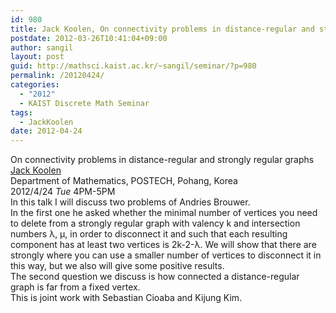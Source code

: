 ```yaml
---
id: 980
title: Jack Koolen, On connectivity problems in distance-regular and strongly regular graphs
postdate: 2012-03-26T10:41:04+09:00
author: sangil
layout: post
guid: http://mathsci.kaist.ac.kr/~sangil/seminar/?p=980
permalink: /20120424/
categories:
  - "2012"
  - KAIST Discrete Math Seminar
tags:
  - JackKoolen
date: 2012-04-24
---
```

<div class="talk">
  On connectivity problems in distance-regular and strongly regular graphs
</div>

<div class="speaker">
  <a href="http://math.postech.ac.kr/~koolen/">Jack Koolen</a><br /> Department of Mathematics, POSTECH, Pohang, Korea
</div>

<div class="date">
  2012/4/24 <em>Tue</em> 4PM-5PM
</div>

<div class="abstract">
  In this talk I will discuss two problems of Andries Brouwer.<br /> In the first one he asked whether the minimal number of vertices you need to delete from a strongly regular graph with valency k and intersection numbers &lambda;, &mu;, in order to disconnect it and such that each resulting component has at least two vertices is 2k-2-&lambda;. We will show that there are strongly where you can use a smaller number of vertices to disconnect it in this way, but we also will give some positive results.<br /> The second question we discuss is how connected a distance-regular graph is far from a fixed vertex.<br /> This is joint work with Sebastian Cioaba and Kijung Kim.
</div>